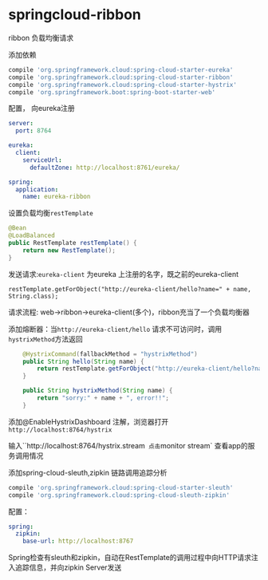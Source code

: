 # springcloud-ribbon


ribbon 负载均衡请求

添加依赖

```groovy
compile 'org.springframework.cloud:spring-cloud-starter-eureka'
compile 'org.springframework.cloud:spring-cloud-starter-ribbon'
compile 'org.springframework.cloud:spring-cloud-starter-hystrix'
compile 'org.springframework.boot:spring-boot-starter-web'
```

配置， 向eureka注册

```yaml
server:
  port: 8764

eureka:
  client:
    serviceUrl:
      defaultZone: http://localhost:8761/eureka/

spring:
  application:
    name: eureka-ribbon
```

设置负载均衡`restTemplate`

```java
@Bean
@LoadBalanced
public RestTemplate restTemplate() {
    return new RestTemplate();
}
```

发送请求:`eureka-client` 为eureka 上注册的名字，既之前的eureka-client

`restTemplate.getForObject("http://eureka-client/hello?name=" + name, String.class);`

请求流程: web->ribbon->eureka-client(多个)，ribbon充当了一个负载均衡器

添加熔断器：当`http://eureka-client/hello` 请求不可访问时，调用`hystrixMethod`方法返回

```java
    @HystrixCommand(fallbackMethod = "hystrixMethod")
    public String hello(String name) {
        return restTemplate.getForObject("http://eureka-client/hello?name=" + name, String.class);
    }

    public String hystrixMethod(String name) {
        return "sorry:" + name + ", error!!";
    }
```

添加@EnableHystrixDashboard 注解，浏览器打开 `http://localhost:8764/hystrix`

输入``http://localhost:8764/hystrix.stream` 点击`monitor stream` 查看app的服务调用情况


添加spring-cloud-sleuth,zipkin 链路调用追踪分析

```groovy
compile 'org.springframework.cloud:spring-cloud-starter-sleuth'
compile 'org.springframework.cloud:spring-cloud-sleuth-zipkin'
```

配置：

```yaml
spring:
  zipkin:
    base-url: http://localhost:8767
```

Spring检查有sleuth和zipkin，自动在RestTemplate的调用过程中向HTTP请求注入追踪信息，并向zipkin Server发送